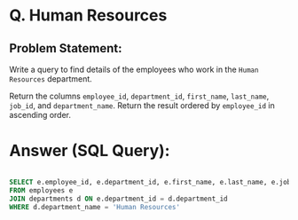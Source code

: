 # Q. Human Resources

## Problem Statement:
Write a query to find details of the employees who work in the `Human Resources` department.

Return the columns `employee_id`, `department_id`, `first_name`, `last_name`, `job_id`, and `department_name`.
Return the result ordered by `employee_id` in ascending order.


# Answer (SQL Query):

```sql

SELECT e.employee_id, e.department_id, e.first_name, e.last_name, e.job_id, d.department_name 
FROM employees e 
JOIN departments d ON e.department_id = d.department_id 
WHERE d.department_name = 'Human Resources'
